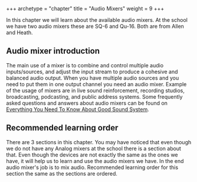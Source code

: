 +++
archetype = "chapter"
title = "Audio Mixers"
weight = 9
+++

In this chapter we will learn about the available audio mixers. At the school we have two audio mixers these are SQ-6 and Qu-16. Both are from Allen and Heath.

## Audio mixer introduction

The main use of a mixer is to combine and control multiple audio inputs/sources, and adjust the input stream to produce a cohesive and balanced audio output. When you have multiple audio sources and you need to put them in one output channel you need an audio mixer. Example of the usage of mixers are in live sound reinforcement, recording studios, broadcasting, podcasting, and public address systems. Some frequently asked questions and answers about audio mixers can be found on [Everything You Need To Know About Good Sound System](https://irukka.com/audio-mixers/understanding-audio-mixers-a-comprehensive-guide/).


## Recommended learning order

There are 3 sections in this chapter. You may have noticed that even though we do not have any Analog mixers at the school there is a section about that. Even though the devices are not exactly the same as the ones we have, it will help us to learn and use the audio mixers we have. In the end audio mixer's job is to mix audio. Recommended learning order for this section the same as the sections are ordered.


